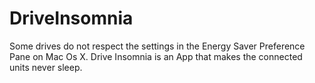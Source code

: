 DriveInsomnia
=============

Some drives do not respect the settings in the Energy Saver Preference Pane on Mac Os X.
Drive Insomnia is an App that makes the connected units never sleep.
